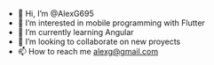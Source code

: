 - 👋 Hi, I’m @AlexG695
- 👀 I’m interested in mobile programming with Flutter
- 🌱 I’m currently learning Angular
- 💞️ I’m looking to collaborate on new proyects
- 📫 How to reach me alexg@gmail.com

<!---
AlexG695/AlexG695 is a ✨ special ✨ repository because its `README.md` (this file) appears on your GitHub profile.
You can click the Preview link to take a look at your changes.
--->
